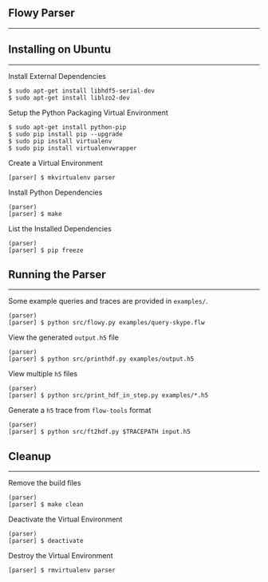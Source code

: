 Flowy Parser
--------------------
- - -

Installing on Ubuntu
--------------------
- - -

Install External Dependencies

	$ sudo apt-get install libhdf5-serial-dev
	$ sudo apt-get install liblzo2-dev


Setup the Python Packaging Virtual Environment

    $ sudo apt-get install python-pip
    $ sudo pip install pip --upgrade
    $ sudo pip install virtualenv
    $ sudo pip install virtualenvwrapper
    
Create a Virtual Environment

	[parser] $ mkvirtualenv parser

Install Python Dependencies

	(parser)
	[parser] $ make
	
List the Installed Dependencies

	(parser)
	[parser] $ pip freeze	
	

Running the Parser
------------------
- - -

Some example queries and traces are provided in `examples/`.

	(parser)
	[parser] $ python src/flowy.py examples/query-skype.flw

View the generated `output.h5` file

	(parser)
	[parser] $ python src/printhdf.py examples/output.h5

View multiple `h5` files 
	
	(parser)
	[parser] $ python src/print_hdf_in_step.py examples/*.h5
	
Generate a `h5` trace from `flow-tools` format

	(parser)
	[parser] $ python src/ft2hdf.py $TRACEPATH input.h5
		

Cleanup
-------	
- - -

Remove the build files

	(parser)
	[parser] $ make clean

Deactivate the Virtual Environment

	(parser)
	[parser] $ deactivate
	
Destroy the Virtual Environment

	[parser] $ rmvirtualenv parser